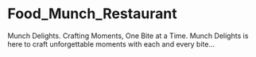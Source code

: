 # Food_Munch_Restaurant
Munch Delights. 
Crafting Moments, One Bite at a Time. Munch Delights is here to craft unforgettable moments with each and every bite...
